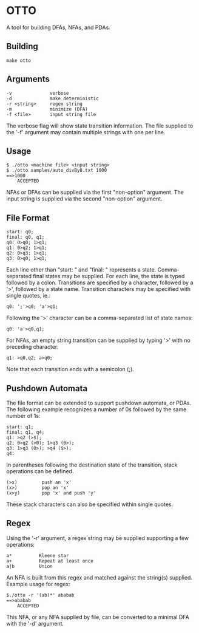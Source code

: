 # OTTO

A tool for building DFAs, NFAs,
and PDAs.

## Building
```
make otto
```

## Arguments
```
-v              verbose
-d              make deterministic
-r <string>     regex string
-m              minimize (DFA)
-f <file>       input string file
```
The verbose flag will show state transition
information. The file supplied to the '-f' 
argument may contain multiple strings with 
one per line.

## Usage
```
$ ./otto <machine file> <input string>
$ ./otto samples/auto_divBy8.txt 1000
==>1000
	ACCEPTED
```
NFAs or DFAs can be supplied via the first
"non-option" argument. The input string is
supplied via the second "non-option" argument.

## File Format
```
start: q0;
final: q0, q1;
q0: 0>q0; 1>q1;
q1: 0>q2; 1>q1;
q2: 0>q3; 1>q1;
q3: 0>q0; 1>q1;
```
Each line other than "start: " and "final: "
represents a state. Comma-separated final states
may be supplied. For each line, the state is typed
followed by a colon. Transitions are specified
by a character, followed by a '>', followed by
a state name. Transition characters may be
specified with single quotes, ie.:

```
q0: ';'>q0; 'a'>q1;
```
Following the '>' character can be a comma-separated
list of state names:
```
q0: 'a'>q0,q1;
```
For NFAs, an empty string transition can be supplied
by typing '>' with no preceding character:
```
q1: >q0,q2; a>q0;
```

Note that each transition ends with a semicolon (;).

## Pushdown Automata
The file format can be extended to support pushdown 
automata, or PDAs. The following example recognizes
a number of 0s followed by the same number of 1s:
```
start: q1;
final: q1, q4;
q1: >q2 (>$);
q2: 0>q2 (>0); 1>q3 (0>);
q3: 1>q3 (0>); >q4 ($>);
q4:
```
In parentheses following the destination state of
the transition, stack operations can be defined.
```
(>x)         push an 'x'
(x>)         pop an 'x'
(x>y)        pop 'x' and push 'y'
```
These stack characters can also be specified within
single quotes.

## Regex
Using the '-r' argument, a regex string may be supplied
supporting a few operations:
```
a*			Kleene star
a+			Repeat at least once
a|b			Union
```
An NFA is built from this regex and matched against
the string(s) supplied. Example usage for regex:
```
$./otto -r '(ab)*' ababab
==>ababab
	ACCEPTED
```
This NFA, or any NFA supplied by file, can be converted
to a minimal DFA with the '-d' argument.
